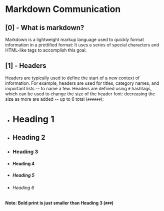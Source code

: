 # Markdown Communication

## [0] - What is markdown?
Markdown is a lightweight markup language used to quickly format information in a prettified format: It uses a series of special characters and HTML-like tags to accomplish this goal.

## [1] - Headers
Headers are typically used to define the start of a new context of information. For example, headers are used for titles, category names, and important lists -- to name a few. Headers are defined using `#` hashtags, which can be used to change the size of the header font: decreasing the size as more are added -- up to 6 total (`######`):
* # Heading 1
* ## Heading 2
* ### Heading 3
* #### Heading 4
* ##### Heading 5
* ###### Heading 6

#### Note: **Bold print** is just smaller than Heading 3 (`###`)
